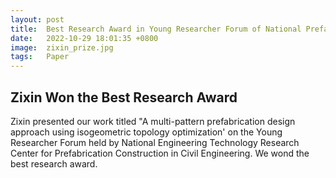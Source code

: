 ```yaml
---
layout: post
title:  Best Research Award in Young Researcher Forum of National Prefab Center
date:   2022-10-29 18:01:35 +0800
image:  zixin_prize.jpg
tags:   Paper
---
```

## Zixin Won the Best Research Award 
Zixin presented our work titled "A multi-pattern prefabrication design approach using isogeometric topology optimization' on the Young Researcher Forum held by National Engineering Technology Research Center for Prefabrication Construction in Civil Engineering. We wond the best research award.